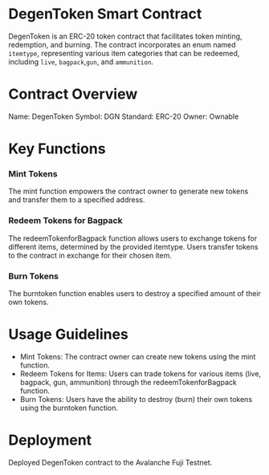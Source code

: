 # DegenToken Smart Contract
DegenToken is an ERC-20 token contract that facilitates token minting, redemption, and burning. The contract incorporates an enum named `itemtype`, representing various item categories that can be redeemed, including `live`, `bagpack`,`gun`, and `ammunition`.

# Contract Overview
Name: DegenToken
Symbol: DGN
Standard: ERC-20
Owner: Ownable

# Key Functions
### Mint Tokens
The mint function empowers the contract owner to generate new tokens and transfer them to a specified address.

### Redeem Tokens for Bagpack
The redeemTokenforBagpack function allows users to exchange tokens for different items, determined by the provided itemtype. Users transfer tokens to the contract in exchange for their chosen item.

### Burn Tokens
The burntoken function enables users to destroy a specified amount of their own tokens.

# Usage Guidelines
- Mint Tokens: The contract owner can create new tokens using the mint function.
- Redeem Tokens for Items: Users can trade tokens for various items (live, bagpack, gun, ammunition) through the redeemTokenforBagpack function.
- Burn Tokens: Users have the ability to destroy (burn) their own tokens using the burntoken function.

# Deployment
Deployed DegenToken contract to the Avalanche Fuji Testnet.

